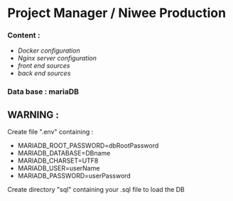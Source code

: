 # Project Manager / Niwee Production

### Content :
- *Docker configuration*
- *Nginx server configuration*
- *front end sources*
- *back end sources*

### Data base : mariaDB

## WARNING :

Create file ".env" containing :
- MARIADB_ROOT_PASSWORD=dbRootPassword
- MARIADB_DATABASE=DBname
- MARIADB_CHARSET=UTF8
- MARIADB_USER=userName
- MARIADB_PASSWORD=userPassword

Create directory "sql" containing your .sql file to load the DB
